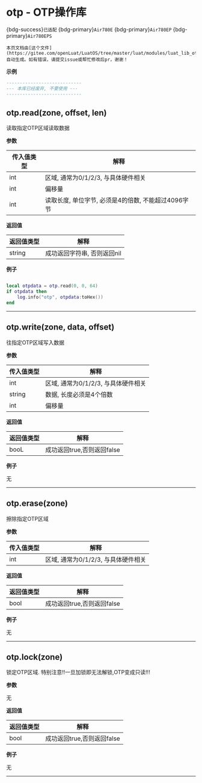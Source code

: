 # otp - OTP操作库

{bdg-success}`已适配` {bdg-primary}`Air780E` {bdg-primary}`Air780EP` {bdg-primary}`Air780EPS`

```{note}
本页文档由[这个文件](https://gitee.com/openLuat/LuatOS/tree/master/luat/modules/luat_lib_otp.c)自动生成。如有错误，请提交issue或帮忙修改后pr，谢谢！
```


**示例**

```lua
----------------------------
--- 本库已经废弃, 不要使用 ---
----------------------------

```

## otp.read(zone, offset, len)



读取指定OTP区域读取数据

**参数**

|传入值类型|解释|
|-|-|
|int|区域, 通常为0/1/2/3, 与具体硬件相关|
|int|偏移量|
|int|读取长度, 单位字节, 必须是4的倍数, 不能超过4096字节|

**返回值**

|返回值类型|解释|
|-|-|
|string|成功返回字符串, 否则返回nil|

**例子**

```lua

local otpdata = otp.read(0, 0, 64)
if otpdata then
    log.info("otp", otpdata:toHex())
end

```

---

## otp.write(zone, data, offset)



往指定OTP区域写入数据

**参数**

|传入值类型|解释|
|-|-|
|int|区域, 通常为0/1/2/3, 与具体硬件相关|
|string|数据, 长度必须是4个倍数|
|int|偏移量|

**返回值**

|返回值类型|解释|
|-|-|
|booL|成功返回true,否则返回false|

**例子**

无

---

## otp.erase(zone)



擦除指定OTP区域

**参数**

|传入值类型|解释|
|-|-|
|int|区域, 通常为0/1/2/3, 与具体硬件相关|

**返回值**

|返回值类型|解释|
|-|-|
|bool|成功返回true,否则返回false|

**例子**

无

---

## otp.lock(zone)



锁定OTP区域. 特别注意!!一旦加锁即无法解锁,OTP变成只读!!!

**参数**

无

**返回值**

|返回值类型|解释|
|-|-|
|bool|成功返回true,否则返回false|

**例子**

无

---

